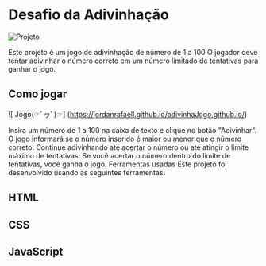 # Desafio da Adivinhação
![Projeto](https://github.com/jordanrafaell/jordanrafaell/assets/61181764/ef980e5c-a79a-4739-8721-3fb2a67ed144)


Este projeto é um jogo de adivinhação de número de 1 a 100 O jogador deve tentar adivinhar o número correto em um número limitado de tentativas para ganhar o jogo.

## Como jogar
![ Jogo(☞ﾟヮﾟ)☞]
(https://jordanrafaell.github.io/adivinhaJogo.github.io/)

Insira um número de 1 a 100 na caixa de texto e clique no botão "Adivinhar".
O jogo informará se o número inserido é maior ou menor que o número correto.
Continue adivinhando até acertar o número ou até atingir o limite máximo de tentativas.
Se você acertar o número dentro do limite de tentativas, você ganha o jogo.
Ferramentas usadas
Este projeto foi desenvolvido usando as seguintes ferramentas:

## HTML
## CSS
## JavaScript
